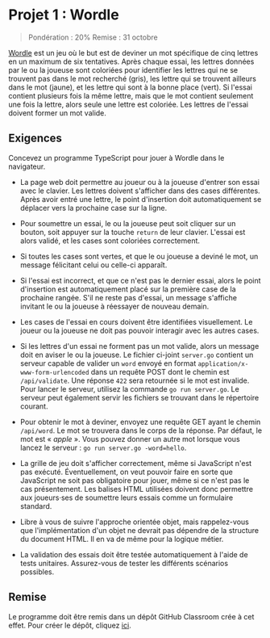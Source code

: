 # Projet 1 : Wordle

> Pondération : 20%
> Remise : 31 octobre

[Wordle][] est un jeu où le but est de deviner un mot spécifique de cinq
lettres en un maximum de six tentatives. Après chaque essai, les lettres
données par le ou la joueuse sont coloriées pour identifier les lettres
qui ne se trouvent pas dans le mot recherché (gris), les lettre qui se
trouvent ailleurs dans le mot (jaune), et les lettre qui sont à la bonne
place (vert). Si l'essai contient plusieurs fois la même lettre, mais
que le mot contient seulement une fois la lettre, alors seule une lettre
est coloriée. Les lettres de l'essai doivent former un mot valide.

[Wordle]: https://www.nytimes.com/games/wordle/index.html

## Exigences

Concevez un programme TypeScript pour jouer à Wordle dans le navigateur.

-   La page web doit permettre au joueur ou à la joueuse d'entrer son
    essai avec le clavier. Les lettres doivent s'afficher dans des cases
    différentes. Après avoir entré une lettre, le point d'insertion doit
    automatiquement se déplacer vers la prochaine case sur la ligne. 

-   Pour soumettre un essai, le ou la joueuse peut soit cliquer sur un
    bouton, soit appuyer sur la touche `return` de leur clavier. L'essai
    est alors validé, et les cases sont coloriées correctement. 

-   Si toutes les cases sont vertes, et que le ou joueuse a deviné le
    mot, un message félicitant celui ou celle-ci apparaît.

-   Si l'essai est incorrect, et que ce n'est pas le dernier essai,
    alors le point d'insertion est automatiquement placé sur la première
    case de la prochaine rangée. S'il ne reste pas d'essai, un message
    s'affiche invitant le ou la joueuse à réessayer de nouveau demain.

-   Les cases de l'essai en cours doivent être identifiées visuellement.
    Le joueur ou la joueuse ne doit pas pouvoir interagir avec les
    autres cases.

-   Si les lettres d'un essai ne forment pas un mot valide, alors un
    message doit en aviser le ou la joueuse. Le fichier ci-joint
    `server.go` contient un serveur capable de valider un `word` envoyé
    en format `application/x-www-form-urlencoded` dans un requête POST
    dont le chemin est `/api/validate`. Une réponse `422` sera retournée
    si le mot est invalide. Pour lancer le serveur, utilisez la commande
    `go run server.go`. Le serveur peut également servir les fichiers se
    trouvant dans le répertoire courant.

-   Pour obtenir le mot à deviner, envoyez une requête GET ayant le
    chemin `/api/word`. Le mot se trouvera dans le corps de la réponse.
    Par défaut, le mot est « *apple* ». Vous pouvez donner un autre mot
    lorsque vous lancez le serveur : `go run server.go -word=hello`.

-   La grille de jeu doit s'afficher correctement, même si JavaScript
    n'est pas exécuté. Éventuellement, on veut pouvoir faire en sorte
    que JavaScript ne soit pas obligatoire pour jouer, même si ce n'est
    pas le cas présentement. Les balises HTML utilisées doivent donc
    permettre aux joueurs·ses de soumettre leurs essais comme un
    formulaire standard.

-   Libre à vous de suivre l'approche orientée objet, mais rappelez-vous
    que l'implémentation d'un objet ne devrait pas dépendre de la
    structure du document HTML. Il en va de même pour la logique métier.

-   La validation des essais doit être testée automatiquement à l'aide
    de tests unitaires. Assurez-vous de tester les différents scénarios
    possibles.

## Remise

Le programme doit être remis dans un dépôt GitHub Classroom crée à cet
effet. Pour créer le dépôt, cliquez [ici][GitHub Classroom].

[GitHub Classroom]: https://classroom.github.com/a/zQ796ODj

